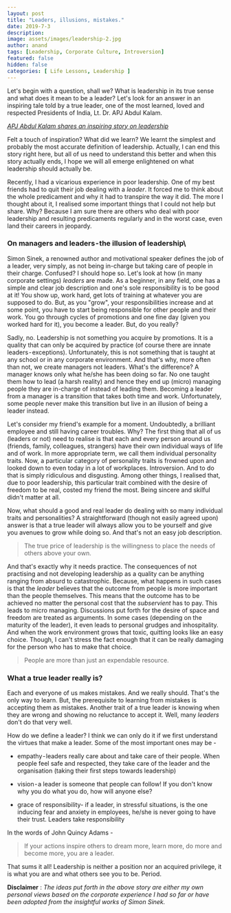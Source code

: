 ```yaml
---
layout: post
title: "Leaders, illusions, mistakes."
date: 2019-7-3
description:
image: assets/images/leadership-2.jpg
author: anand
tags: [Leadership, Corporate Culture, Introversion]
featured: false
hidden: false
categories: [ Life Lessons, Leadership ]
---
```


Let's begin with a question, shall we? What is leadership in its true sense and what does it mean to be a leader? Let's look for an answer in an inspiring tale told by a true leader, one of the most learned, loved and respected Presidents of India, Lt. Dr. APJ Abdul Kalam.

[*APJ Abdul Kalam shares an inspiring story on leadership*](https://www.youtube.com/watch?v=7E-cwdnsiow)


Felt a touch of inspiration? What did we learn? We learnt the simplest and probably the most accurate definition of leadership. Actually, I can end this story right here, but all of us need to understand this better and when this story actually ends, I hope we will all emerge enlightened on what leadership should actually be.


Recently, I had a vicarious experience in poor leadership. One of my best friends had to quit their job dealing with a *leader*. It forced me to think about the whole predicament and why it had to transpire the way it did. The more I thought about it, I realised some important things that I could not help but share. Why? Because I am sure there are others who deal with poor leadership and resulting predicaments regularly and in the worst case, even land their careers in jeopardy.

### **On managers and leaders - the illusion of leadership**\

Simon Sinek, a renowned author and motivational speaker defines the job of a leader, very simply, as not being in-charge but taking care of people in their charge. Confused? I should hope so. Let's look at how (in many corporate settings) *leaders* are made. As a beginner, in any field, one has a simple and clear job description and one's sole responsibility is to be good at it! You show up, work hard, get lots of training at whatever you are supposed to do. But, as you "grow", your responsibilities increase and at some point, you have to start being responsible for other people and their work. You go through cycles of promotions and one fine day (given you worked hard for it), you become a leader. But, do you really?

Sadly, no. Leadership is not something you acquire by promotions. It is a quality that can only be acquired by practice (of course there are innate leaders - exceptions). Unfortunately, this is not something that is taught at any school or in any corporate environment. And that's why, more often than not, we create managers not leaders. What's the difference? A manager knows only what he/she has been doing so far. No one taught them how to lead (a harsh reality) and hence they end up (micro) managing people they are in-charge of instead of leading them. Becoming a leader from a manager is a transition that takes both time and work. Unfortunately, some people never make this transition but live in an illusion of being a leader instead.

Let's consider my friend's example for a moment. Undoubtedly, a brilliant employee and still having career troubles. Why? The first thing that all of us (leaders or not) need to realise is that each and every person around us (friends, family, colleagues, strangers) have their own individual ways of life and of work. In more appropriate term, we call them individual personality traits. Now, a particular category of personality traits is frowned upon and looked down to even today in a lot of workplaces. Introversion. And to do that is simply ridiculous and disgusting. Among other things, I realised that, due to poor leadership, this particular trait combined with the desire of freedom to be real, costed my friend the most. Being sincere and skilful didn't matter at all.

Now, what should a good and real leader do dealing with so many individual traits and personalities? A straightforward (though not easily agreed upon) answer is that a true leader will always allow you to be yourself and give you avenues to grow while doing so. And that's not an easy job description.

> The true price of leadership is the willingness to place the needs of others above your own.

And that's exactly why it needs practice. The consequences of not practising and not developing leadership as a quality can be anything ranging from absurd to catastrophic. Because, what happens in such cases is that the *leader* believes that the outcome from people is more important than the people themselves. This means that the outcome has to be achieved no matter the personal cost that the *subservient* has to pay. This leads to micro managing. Discussions put forth for the desire of space and freedom are treated as arguments. In some cases (depending on the maturity of the leader), it even leads to personal grudges and inhospitality. And when the work environment grows that toxic, quitting looks like an easy choice. Though, I can't stress the fact enough that it can be really damaging for the person who has to make that choice.

> People are more than just an expendable resource.


### **What a true leader really is?**

Each and everyone of us makes mistakes. And we really should. That's the only way to learn. But, the prerequisite to learning from mistakes is accepting them as mistakes. Another trait of a true leader is knowing when they are wrong and showing no reluctance to accept it. Well, many *leaders* don't do that very well.

How do we define a leader? I think we can only do it if we first understand the virtues that make a leader. Some of the most important ones may be -

* empathy - leaders really care about and take care of their people. When people feel safe and respected, they take care of the leader and the organisation (taking their first steps towards leadership)

* vision - a leader is someone that people can follow! If you don't know why you do what you do, how will anyone else?

* grace of responsibility- if a leader, in stressful situations, is the one inducing fear and anxiety in employees, he/she is never going to have their trust. Leaders take responsibility

In the words of John Quincy Adams -

> If your actions inspire others to dream more, learn more, do more and become more, you are a leader.

That sums it all! Leadership is neither a position nor an acquired privilege, it is what you are and what others see you to be. Period.

**Disclaimer** : *The ideas put forth in the above story are either my own personal views based on the corporate experience I had so far or have been adopted from the insightful works of Simon Sinek.*
